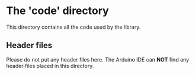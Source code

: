 # The 'code' directory
This directory contains all the code used by the library.

## Header files
Please do not put any header files here. The Arduino IDE can **NOT** find any header files placed in this directory.
